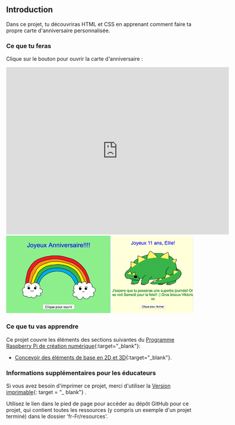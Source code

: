 ## Introduction

Dans ce projet, tu découvriras HTML et CSS en apprenant comment faire ta propre carte d'anniversaire personnalisée.

### Ce que tu feras

Clique sur le bouton pour ouvrir la carte d'anniversaire :

<div class="trinket">
  <iframe src="https://trinket.io/embed/html/c3d52cf65c?outputOnly=true&start=result" width="600" height="450" frameborder="0" marginwidth="0" marginheight="0" allowfullscreen>
  </iframe>
  <img src="images/birthday-final.png">
</div>

### Ce que tu vas apprendre

Ce projet couvre les éléments des sections suivantes du [Programme Raspberry Pi de création numérique](http://rpf.io/curriculum){:target="_blank"}:

+ [Concevoir des éléments de base en 2D et 3D](https://www.raspberrypi.org/curriculum/design/creator){:target="_blank"}.

### Informations supplémentaires pour les éducateurs

Si vous avez besoin d'imprimer ce projet, merci d'utiliser la [Version imprimable](https://projects.raspberrypi.org/en/projects/happy-birthday/print){: target = "_ blank"} .

Utilisez le lien dans le pied de page pour accéder au dépôt GitHub pour ce projet, qui contient toutes les ressources (y compris un exemple d'un projet terminé) dans le dossier 'fr-Fr/resources'.